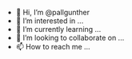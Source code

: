 - 👋 Hi, I’m @pallgunther
- 👀 I’m interested in ...
- 🌱 I’m currently learning ...
- 💞️ I’m looking to collaborate on ...
- 📫 How to reach me ...

<!---
pallgunther/pallgunther is a ✨ special ✨ repository because its `README.md` (this file) appears on your GitHub profile.
You can click the Preview link to take a look at your changes.
--->
